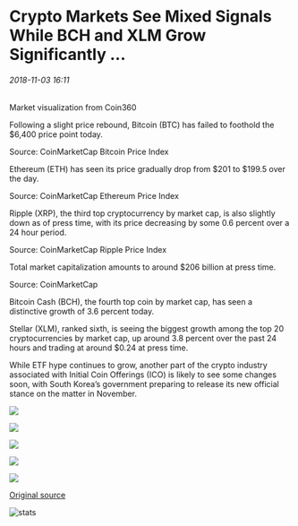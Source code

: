 # Crypto Markets See Mixed Signals While BCH and XLM Grow Significantly ...

###### 2018-11-03 16:11

Market visualization from Coin360

Following a slight price rebound, Bitcoin (BTC) has failed to foothold the $6,400 price point today.

Source: CoinMarketCap Bitcoin Price Index

Ethereum (ETH) has seen its price gradually drop from $201 to $199.5 over the day.

Source: CoinMarketCap Ethereum Price Index

Ripple (XRP), the third top cryptocurrency by market cap, is also slightly down as of press time, with its price decreasing by some 0.6 percent over a 24 hour period.

Source: CoinMarketCap Ripple Price Index

Total market capitalization amounts to around $206 billion at press time.

Source: CoinMarketCap

Bitcoin Cash (BCH), the fourth top coin by market cap, has seen a distinctive growth of 3.6 percent today.

Stellar (XLM), ranked sixth, is seeing the biggest growth among the top 20 cryptocurrencies by market cap, up around 3.8 percent over the past 24 hours and trading at around $0.24 at press time.

While ETF hype continues to grow, another part of the crypto industry associated with Initial Coin Offerings (ICO) is likely to see some changes soon, with South Korea’s government preparing to release its new official stance on the matter in November.

![](https://s3.cointelegraph.com/storage/uploads/view/f61529848f39fabfaf75112b84b46fbc.png)

![](https://s3.cointelegraph.com/storage/uploads/view/48c00be962203e0e5a599e434465ef5b.png)

![](https://s3.cointelegraph.com/storage/uploads/view/0c78cfafc9b829a00a2f66c836744db5.png)

![](https://s3.cointelegraph.com/storage/uploads/view/0314c2080723f559f2178289621ba4fc.png)

![](https://s3.cointelegraph.com/storage/uploads/view/f83ed5aa85860d56d685d4aae8b88f03.png)

[Original source](https://cointelegraph.com/news/crypto-markets-see-mixed-signals-while-bch-and-xlm-grow-significantly)

![stats](https://c.statcounter.com/11760860/0/a89fa40b/1/ "stats")